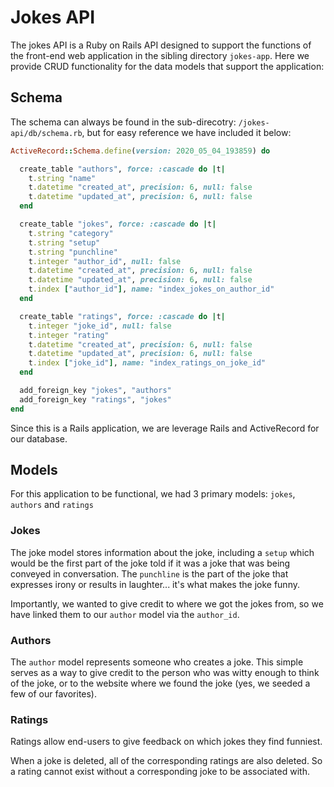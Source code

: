 # Jokes API 
The jokes API is a Ruby on Rails API designed to support the functions of the front-end web application in the sibling directory `jokes-app`. Here we provide CRUD functionality for the data models that support the application: 

## Schema 
The schema can always be found in the sub-direcotry: `/jokes-api/db/schema.rb`, but for easy reference we have included it below: 

```rb
ActiveRecord::Schema.define(version: 2020_05_04_193859) do

  create_table "authors", force: :cascade do |t|
    t.string "name"
    t.datetime "created_at", precision: 6, null: false
    t.datetime "updated_at", precision: 6, null: false
  end

  create_table "jokes", force: :cascade do |t|
    t.string "category"
    t.string "setup"
    t.string "punchline"
    t.integer "author_id", null: false
    t.datetime "created_at", precision: 6, null: false
    t.datetime "updated_at", precision: 6, null: false
    t.index ["author_id"], name: "index_jokes_on_author_id"
  end

  create_table "ratings", force: :cascade do |t|
    t.integer "joke_id", null: false
    t.integer "rating"
    t.datetime "created_at", precision: 6, null: false
    t.datetime "updated_at", precision: 6, null: false
    t.index ["joke_id"], name: "index_ratings_on_joke_id"
  end

  add_foreign_key "jokes", "authors"
  add_foreign_key "ratings", "jokes"
end
```

Since this is a Rails application, we are leverage Rails and ActiveRecord for our database. 

## Models 
For this application to be functional, we had 3 primary models: `jokes`, `authors` and `ratings`

### Jokes 
The joke model stores information about the joke, including a `setup` which would be the first part of the joke told if it was a joke that was being conveyed in conversation. The `punchline` is the part of the joke that expresses irony or results in laughter... it's what makes the joke funny. 

Importantly, we wanted to give credit to where we got the jokes from, so we have linked them to our `author` model via the `author_id`. 

### Authors
The `author` model represents someone who creates a joke. This simple serves as a way to give credit to the person who was witty enough to think of the joke, or to the website where we found the joke (yes, we seeded a few of our favorites). 

### Ratings 
Ratings allow end-users to give feedback on which jokes they find funniest. 

When a joke is deleted, all of the corresponding ratings are also deleted. So a rating cannot exist without a corresponding joke to be associated with. 